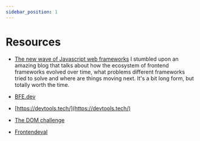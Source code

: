 ```yaml
---
sidebar_position: 1
---
```


# Resources

- [The new wave of Javascript web frameworks](https://frontendmastery.com/posts/the-new-wave-of-javascript-web-frameworks/) I stumbled upon an amazing blog that talks about how the ecosystem of frontend frameworks evolved over time, what problems different frameworks tried to solve and where are things moving next. It's a bit long form, but totally worth the time.

- [BFE.dev](https://bigfrontend.dev/)

- [https://devtools.tech/](https://devtools.tech/)

- [The DOM challenge](https://github.com/devkodeio/the-dom-challenge)

- [Frontendeval](https://frontendeval.com/)
